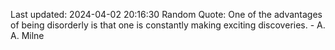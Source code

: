 Last updated: 2024-04-02 20:16:30
Random Quote: One of the advantages of being disorderly is that one is constantly making exciting discoveries. - A. A. Milne